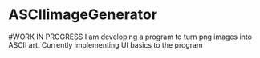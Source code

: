 # ASCIIimageGenerator
#WORK IN PROGRESS
I am developing a program to turn png images into ASCII art. Currently implementing UI basics to the program

